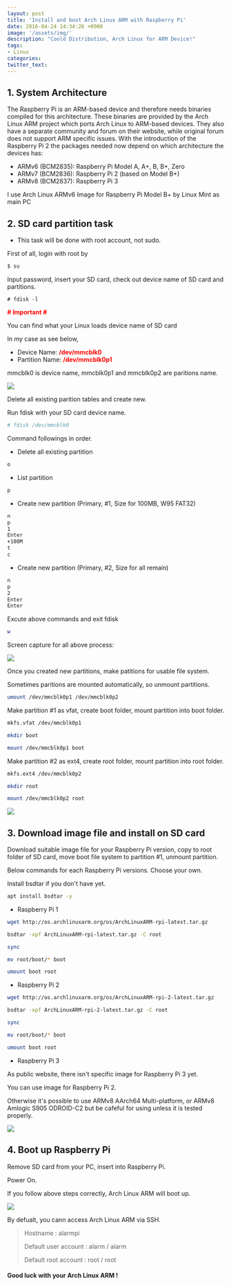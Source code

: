 ```yaml
---
layout: post
title: 'Install and boot Arch Linux ARM with Raspberry Pi'
date: 2016-04-24 14:34:26 +0900
image: '/assets/img/'
description: "Coold Distribution, Arch Linux for ARM Device!"
tags:
- Linux
categories:
twitter_text:
---
```


## 1. System Architecture

The Raspberry Pi is an ARM-based device and therefore needs binaries compiled for this architecture. These binaries are provided by the Arch Linux ARM project which ports Arch Linux to ARM-based devices. They also have a separate community and forum on their website, while original forum does not support ARM specific issues. With the introduction of the Raspberry Pi 2 the packages needed now depend on which architecture the devices has:

* ARMv6 (BCM2835): Raspberry Pi Model A, A+, B, B+, Zero
* ARMv7 (BCM2836): Raspberry Pi 2 (based on Model B+)
* ARMv8 (BCM2837): Raspberry Pi 3

I use Arch Linux ARMv6 Image for Raspberry Pi Model B+ by Linux Mint as main PC

## 2. SD card partition task

* This task will be done with root account, not sudo.

First of all, login with root by

```bash
$ su
```

Input password, insert your SD card, check out device name of SD card and partitions.

```
# fdisk -l
```

<strong><span style="color: red;"># Important #</span></strong> 

You can find what your Linux loads device name of SD card

In my case as see below,

* Device Name: <strong><span style="color: red;">/dev/mmcblk0</span></strong>
* Partition Name: <strong><span style="color: red;">/dev/mmcblk0p1</span></strong>

mmcblk0 is device name, mmcblk0p1 and mmcblk0p2 are paritions name.

<a href="https://minibrary.com/blogimg/img20160416001.png" data-lightbox="7"><img src="https://minibrary.com/blogimg/img20160416001.png"></a>

Delete all existing parition tables and create new.

Run fdisk with your SD card device name.

```bash
# fdisk /dev/mmcblk0
```

Command followings in order.

* Delete all existing partition

```bash
o
```
* List partition

```bash
p
```

* Create new partition (Primary, #1, Size for 100MB, W95 FAT32)

```bash
n
p
1
Enter
+100M
t
c
```

* Create new partition (Primary, #2, Size for all remain)

```bash
n
p
2
Enter
Enter
```

Excute above commands and exit fdisk

```bash
w
```

Screen capture for all above process:

<a href="https://minibrary.com/blogimg/img20160416002.png" data-lightbox="7"><img src="https://minibrary.com/blogimg/img20160416002.png"></a>

Once you created new partitions, make patitions for usable file system.

Sometimes paritions are mounted automatically, so unmount partitions.

```bash
umount /dev/mmcblk0p1 /dev/mmcblk0p2
```

Make partition #1 as vfat, create boot folder, mount partition into boot folder.

```bash
mkfs.vfat /dev/mmcblk0p1
```

```bash
mkdir boot
```

```bash
mount /dev/mmcblk0p1 boot
```

Make partition #2 as ext4, create root folder, mount partition into root folder.

```bash
mkfs.ext4 /dev/mmcblk0p2
```

```bash
mkdir root
```

```bash
mount /dev/mmcblk0p2 root
```

<a href="https://minibrary.com/blogimg/img20160416004.png" data-lightbox="7"><img src="https://minibrary.com/blogimg/img20160416004.png"></a>

## 3. Download image file and install on SD card

Download suitable image file for your Raspberry Pi version, copy to root folder of SD card, move boot file system to partition #1, unmount partition.

Below commands for each Raspberry Pi versions. Choose your own.

Install bsdtar if you don't have yet.

```bash
apt install bsdtar -y
```

* Raspberry Pi 1

```bash
wget http://os.archlinuxarm.org/os/ArchLinuxARM-rpi-latest.tar.gz
```

```bash
bsdtar -xpf ArchLinuxARM-rpi-latest.tar.gz -C root
```

```bash
sync
```

```bash
mv root/boot/* boot
```

```bash
umount boot root
```

* Raspberry Pi 2

```bash
wget http://os.archlinuxarm.org/os/ArchLinuxARM-rpi-2-latest.tar.gz
```

```bash
bsdtar -xpf ArchLinuxARM-rpi-2-latest.tar.gz -C root
```

```bash
sync
```

```bash
mv root/boot/* boot
```

```bash
umount boot root
```

* Raspberry Pi 3

As public website, there isn't specific image for Raspberry Pi 3 yet.

You can use image for Raspberry Pi 2.

Otherwise it's possible to use ARMv8 AArch64 Multi-platform, or ARMv8 Amlogic S905 ODROID-C2 but be cafeful for using unless it is tested properly.

<a href="https://minibrary.com/blogimg/img20160416005.png" data-lightbox="7"><img src="https://minibrary.com/blogimg/img20160416005.png"></a>

## 4. Boot up Raspberry Pi

Remove SD card from your PC, insert into Raspberry Pi.

Power On.

If you follow above steps correctly, Arch Linux ARM will boot up.

<a href="https://minibrary.com/blogimg/img20160416006.png" data-lightbox="7"><img src="https://minibrary.com/blogimg/img20160416006.png"></a>

By defualt, you cann access Arch Linux ARM via SSH.

> Hostname : alarmpi
>
> Default user account : alarm / alarm
>
> Default root account : root / root

#### Good luck with your Arch Linux ARM !
